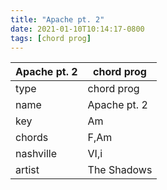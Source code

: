 ```yaml
---
title: "Apache pt. 2"
date: 2021-01-10T10:14:17-0800
tags: [chord prog]
---
```


|Apache pt. 2|chord prog|
|---|---|
|type|chord prog|
|name|Apache pt. 2|
|key|Am|
|chords|F,Am|
|nashville|VI,i|
|artist|The Shadows|
